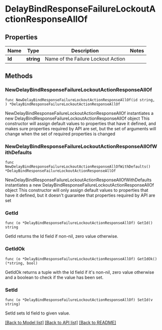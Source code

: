 # DelayBindResponseFailureLockoutActionResponseAllOf

## Properties

Name | Type | Description | Notes
------------ | ------------- | ------------- | -------------
**Id** | **string** | Name of the Failure Lockout Action | 

## Methods

### NewDelayBindResponseFailureLockoutActionResponseAllOf

`func NewDelayBindResponseFailureLockoutActionResponseAllOf(id string, ) *DelayBindResponseFailureLockoutActionResponseAllOf`

NewDelayBindResponseFailureLockoutActionResponseAllOf instantiates a new DelayBindResponseFailureLockoutActionResponseAllOf object
This constructor will assign default values to properties that have it defined,
and makes sure properties required by API are set, but the set of arguments
will change when the set of required properties is changed

### NewDelayBindResponseFailureLockoutActionResponseAllOfWithDefaults

`func NewDelayBindResponseFailureLockoutActionResponseAllOfWithDefaults() *DelayBindResponseFailureLockoutActionResponseAllOf`

NewDelayBindResponseFailureLockoutActionResponseAllOfWithDefaults instantiates a new DelayBindResponseFailureLockoutActionResponseAllOf object
This constructor will only assign default values to properties that have it defined,
but it doesn't guarantee that properties required by API are set

### GetId

`func (o *DelayBindResponseFailureLockoutActionResponseAllOf) GetId() string`

GetId returns the Id field if non-nil, zero value otherwise.

### GetIdOk

`func (o *DelayBindResponseFailureLockoutActionResponseAllOf) GetIdOk() (*string, bool)`

GetIdOk returns a tuple with the Id field if it's non-nil, zero value otherwise
and a boolean to check if the value has been set.

### SetId

`func (o *DelayBindResponseFailureLockoutActionResponseAllOf) SetId(v string)`

SetId sets Id field to given value.



[[Back to Model list]](../README.md#documentation-for-models) [[Back to API list]](../README.md#documentation-for-api-endpoints) [[Back to README]](../README.md)


